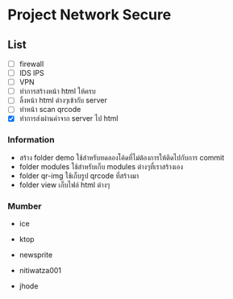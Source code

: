 # Project Network Secure

## List

- [ ] firewall
- [ ] IDS IPS
- [ ] VPN
- [ ] ทำการสร้างหน้า html ให้ครบ
- [ ] ลิ้งหน้า html ต่างๆเข้ากับ server
- [ ] ทำหน้า scan qrcode
- [x] ทำการส่งผ่านค่าจาก server ไป html

### Information

- สร้าง folder demo ใช้สำหรับทดลองโค้ดที่ไม่ต้องการให้ติดไปกับการ commit
- folder modules ใช้สำหรับเก็บ modules ต่างๆที่เราสร้างเอง
- folder qr-img ใช้เก็บรูป qrcode ที่สร้างมา
- folder view เก็บไฟล์ html ต่างๆ

### Mumber

- ice

- ktop

- newsprite

- nitiwatza001

- jhode